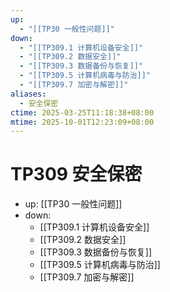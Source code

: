 ```yaml
---
up:
  - "[[TP30 一般性问题]]"
down:
  - "[[TP309.1 计算机设备安全]]"
  - "[[TP309.2 数据安全]]"
  - "[[TP309.3 数据备份与恢复]]"
  - "[[TP309.5 计算机病毒与防治]]"
  - "[[TP309.7 加密与解密]]"
aliases:
  - 安全保密
ctime: 2025-03-25T11:18:38+08:00
mtime: 2025-10-01T12:23:09+08:00
---
```


# TP309 安全保密

- up: [[TP30 一般性问题]]
- down:	
	- [[TP309.1 计算机设备安全]]
	- [[TP309.2 数据安全]]
	- [[TP309.3 数据备份与恢复]]
	- [[TP309.5 计算机病毒与防治]]
	- [[TP309.7 加密与解密]]
	
